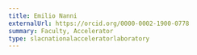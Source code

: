 ```yaml
---
title: Emilio Nanni
externalUrl: https://orcid.org/0000-0002-1900-0778
summary: Faculty, Accelerator
type: slacnationalacceleratorlaboratory
---
```

